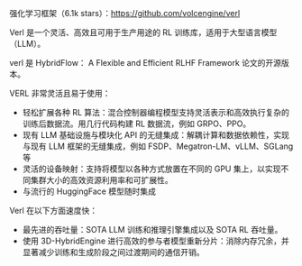 强化学习框架（6.1k stars）：https://github.com/volcengine/verl

Verl 是一个灵活、高效且可用于生产用途的 RL 训练库，适用于大型语言模型 （LLM）。

verl 是 HybridFlow： A Flexible and Efficient RLHF Framework 论文的开源版本。

VERL 非常灵活且易于使用：

- 轻松扩展各种 RL 算法：混合控制器编程模型支持灵活表示和高效执行复杂的训练后数据流。用几行代码构建 RL 数据流，例如 GRPO、PPO。
- 现有 LLM 基础设施与模块化 API 的无缝集成：解耦计算和数据依赖性，实现与现有 LLM 框架的无缝集成，例如 FSDP、Megatron-LM、vLLM、SGLang 等
- 灵活的设备映射：支持将模型以各种方式放置在不同的 GPU 集上，以实现不同集群大小的高效资源利用率和可扩展性。
- 与流行的 HuggingFace 模型随时集成

Verl 在以下方面速度快：
- 最先进的吞吐量：SOTA LLM 训练和推理引擎集成以及 SOTA RL 吞吐量。
- 使用 3D-HybridEngine 进行高效的参与者模型重新分片：消除内存冗余，并显著减少训练和生成阶段之间过渡期间的通信开销。